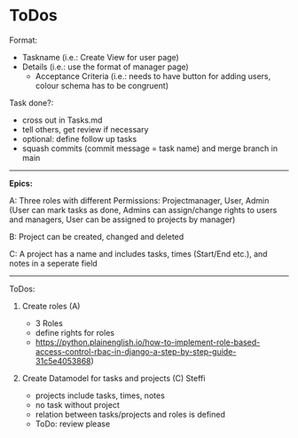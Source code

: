 # ToDos

Format:
- Taskname (i.e.: Create View for user page)
- Details (i.e.: use the format of manager page)
  - Acceptance Criteria (i.e.: needs to have button for adding users, colour schema has to be congruent)
                                

Task done?: 
- cross out in Tasks.md
- tell others, get review if necessary
- optional: define follow up tasks
- squash commits (commit message = task name) and merge branch in main


---
**Epics:**

A: Three roles with different Permissions: Projectmanager, User, Admin (User can mark tasks as done,
Admins can assign/change rights to users and managers, User can be assigned to projects by manager)


B: Project can be created, changed and deleted

C: A project has a name and includes tasks, times (Start/End etc.), and notes in a seperate field

---

ToDos:
1. Create roles (A)
   - 3 Roles
   - define rights  for roles
   - https://python.plainenglish.io/how-to-implement-role-based-access-control-rbac-in-django-a-step-by-step-guide-31c5e4053868)


2. Create Datamodel for tasks and projects (C) Steffi

   - projects include tasks, times, notes
   - no task without project
   - relation between tasks/projects and roles is defined
   - ToDo: review please 


